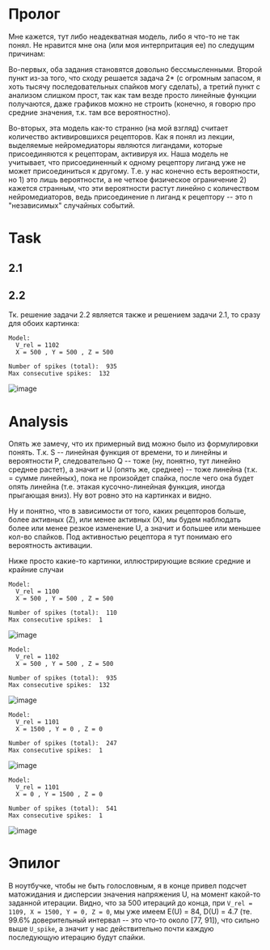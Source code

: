 # Пролог

Мне кажется, тут либо неадекватная модель, либо я что-то не так понял. Не нравится мне она (или моя интерпритация ее) по следущим причинам:

Во-первых, оба задания становятся довольно бессмысленными. Второй пункт из-за того, что сходу решается задача 2* (с огромным запасом, я хоть тысячу последовательных спайков могу сделать), а третий пункт с анализом слишком прост, так как там везде просто линейные функции получаются, даже графиков можно не строить (конечно, я говорю про средние значения, т.к. там все вероятностно).

Во-вторых, эта модель как-то странно (на мой взгляд) считает количество активировшихся рецепторов. Как я понял из лекции, выделяемые нейромедиаторы являются лигандами, которые присоединяются к рецепторам, активируя их. Наша модель не учитывает, что присоединенный к одному рецептору лиганд уже не может присоединиться к другому. Т.е. у нас конечно есть вероятности, но 1) это лишь вероятности, а не четкое физическое ограничение 2) кажется странным, что эти вероятности растут линейно с количеством нейромедиаторов, ведь присоединение n лиганд к рецептору -- это n "независимых" случайных событий.

# Task

## 2.1
## 2.2

Тк. решение задачи 2.2 является также и решением задачи 2.1, то сразу для обоих картинка:

```
Model:
  V_rel = 1102
  X = 500 , Y = 500 , Z = 500

Number of spikes (total):  935
Max consecutive spikes:  132
```

![image](https://user-images.githubusercontent.com/7442745/70654388-469b1800-1c67-11ea-848e-2f99f7f3007b.png)

# Analysis

Опять же замечу, что их примерный вид можно было из формулировки понять. Т.к. S -- линейная функция от времени, то и линейны и вероятности P, следовательно Q -- тоже (ну, понятно, тут линейно среднее растет), а значит и U (опять же, среднее) -- тоже линейна (т.к. = сумме линейных), пока не произойдет спайка, после чего она будет опять линейна (т.е. этакая кусочно-линейная функция, иногда прыгающая вниз). Ну вот ровно это на картинках и видно.

Ну и понятно, что в зависимости от того, каких рецепторов больше, более активных (Z), или менее активных (Х), мы будем наблюдать более или менее резкое изменение U, а значит и большее или меньшее кол-во спайков. Под активностью рецептора я тут понимаю его вероятность активации.

Ниже просто какие-то картинки, иллюстрирующие всякие средние и крайние случаи

```
Model:
  V_rel = 1100
  X = 500 , Y = 500 , Z = 500

Number of spikes (total):  110
Max consecutive spikes:  1
```
![image](https://user-images.githubusercontent.com/7442745/70654366-3be08300-1c67-11ea-817c-944e97a18cb0.png)

```
Model:
  V_rel = 1102
  X = 500 , Y = 500 , Z = 500

Number of spikes (total):  935
Max consecutive spikes:  132
```
![image](https://user-images.githubusercontent.com/7442745/70654410-5155ad00-1c67-11ea-848e-981132fa7d35.png)

```
Model:
  V_rel = 1101
  X = 1500 , Y = 0 , Z = 0

Number of spikes (total):  247
Max consecutive spikes:  1
```
![image](https://user-images.githubusercontent.com/7442745/70654425-59ade800-1c67-11ea-8113-b55d1db75996.png)

```
Model:
  V_rel = 1101
  X = 0 , Y = 1500 , Z = 0

Number of spikes (total):  541
Max consecutive spikes:  1
```
![image](https://user-images.githubusercontent.com/7442745/70654439-5fa3c900-1c67-11ea-83cc-3adc885313f1.png)

# Эпилог

В ноутбучке, чтобы не быть голословным, я в конце привел подсчет матожидания и дисперсии значения напряжения U, на момент какой-то заданной итерации. Видно, что за 500 итераций до конца, при `V_rel = 1109, X = 1500, Y = 0, Z = 0`, мы уже имеем E(U) = 84, D(U) = 4.7 (те. 99.6% доверительный интервал -- это что-то около [77, 91]), что сильно выше `U_spike`, а значит у нас действительно почти каждую последующую итерацию будут спайки.
